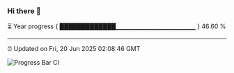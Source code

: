 ### Hi there 👋

⏳ Year progress { █████████████▁▁▁▁▁▁▁▁▁▁▁▁▁▁▁▁▁ } 46.60 %

---

⏰ Updated on Fri, 20 Jun 2025 02:08:46 GMT

![Progress Bar CI](https://github.com/DhruviPatel157/GitHub-Actions-Demo/workflows/Progress%20Bar%20CI/badge.svg)
